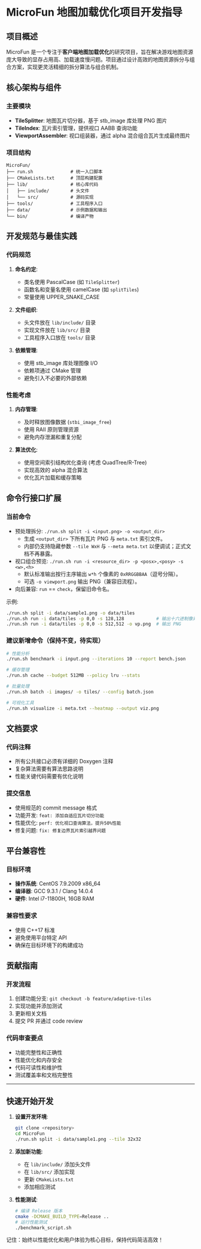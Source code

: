 # MicroFun 地图加载优化项目开发指导

## 项目概述

MicroFun 是一个专注于**客户端地图加载优化**的研究项目，旨在解决游戏地图资源庞大导致的显存占用高、加载速度慢问题。项目通过设计高效的地图资源拆分与组合方案，实现更灵活精细的拆分算法与组合机制。

## 核心架构与组件

### 主要模块

- **TileSplitter**: 地图瓦片切分器，基于 stb_image 库处理 PNG 图片
- **TileIndex**: 瓦片索引管理，提供视口 AABB 查询功能
- **ViewportAssembler**: 视口组装器，通过 alpha 混合组合瓦片生成最终图片

### 项目结构

```
MicroFun/
├── run.sh              # 统一入口脚本
├── CMakeLists.txt      # 顶层构建配置
├── lib/                # 核心库代码
│   ├── include/        # 头文件
│   └── src/            # 源码实现
├── tools/              # 工具程序入口
├── data/               # 示例数据和输出
└── bin/                # 编译产物
```

## 开发规范与最佳实践

### 代码规范

1. **命名约定**:

   - 类名使用 PascalCase (如 `TileSplitter`)
   - 函数名和变量名使用 camelCase (如 `splitTiles`)
   - 常量使用 UPPER_SNAKE_CASE
2. **文件组织**:

   - 头文件放在 `lib/include/` 目录
   - 实现文件放在 `lib/src/` 目录
   - 工具程序入口放在 `tools/` 目录
3. **依赖管理**:

   - 使用 stb_image 库处理图像 I/O
   - 依赖项通过 CMake 管理
   - 避免引入不必要的外部依赖

### 性能考虑

1. **内存管理**:

   - 及时释放图像数据 (`stbi_image_free`)
   - 使用 RAII 原则管理资源
   - 避免内存泄漏和重复分配
2. **算法优化**:

   - 使用空间索引结构优化查询 (考虑 QuadTree/R-Tree)
   - 实现高效的 alpha 混合算法
   - 优化瓦片加载和缓存策略

## 命令行接口扩展

### 当前命令

- 预处理拆分: `./run.sh split -i <input.png> -o <output_dir>`
  - 生成 `<output_dir>` 下所有瓦片 PNG 与 `meta.txt` 索引文件。
  - 内部仍支持隐藏参数 `--tile WxH` 与 `--meta meta.txt` 以便调试；正式文档不再暴露。
- 视口组合预览: `./run.sh run -i <resource_dir> -p <posx>,<posy> -s <w>,<h>`
  - 默认标准输出按行主序输出 `w*h` 个像素的 `0xRRGGBBAA`（逗号分隔）。
  - 可选 `-o viewport.png` 输出 PNG（兼容旧流程）。
- 向后兼容: `run` == `check`，保留旧命令名。

示例:

```bash
./run.sh split -i data/sample1.png -o data/tiles
./run.sh run -i data/tiles -p 0,0 -s 128,128            # 输出十六进制像素流
./run.sh run -i data/tiles -p 0,0 -s 512,512 -o vp.png  # 输出 PNG
```

### 建议新增命令（保持不变，待实现）

```bash
# 性能分析
./run.sh benchmark -i input.png --iterations 10 --report bench.json

# 缓存管理
./run.sh cache --budget 512MB --policy lru --stats

# 批量处理
./run.sh batch -i images/ -o tiles/ --config batch.json

# 可视化工具
./run.sh visualize -i meta.txt --heatmap --output viz.png
```

## 文档要求

### 代码注释

- 所有公共接口必须有详细的 Doxygen 注释
- 复杂算法需要有算法思路说明
- 性能关键代码需要有优化说明

### 提交信息

- 使用规范的 commit message 格式
- 功能开发: `feat: 添加自适应瓦片切分功能`
- 性能优化: `perf: 优化视口查询算法，提升50%性能`
- 修复问题: `fix: 修复边界瓦片索引越界问题`

## 平台兼容性

### 目标环境

- **操作系统**: CentOS 7.9.2009 x86_64
- **编译器**: GCC 9.3.1 / Clang 14.0.4
- **硬件**: Intel i7-11800H, 16GB RAM

### 兼容性要求

- 使用 C++17 标准
- 避免使用平台特定 API
- 确保在目标环境下的构建成功

## 贡献指南

### 开发流程

1. 创建功能分支: `git checkout -b feature/adaptive-tiles`
2. 实现功能并添加测试
3. 更新相关文档
4. 提交 PR 并通过 code review

### 代码审查要点

- 功能完整性和正确性
- 性能优化和内存安全
- 代码可读性和维护性
- 测试覆盖率和文档完整性

---

## 快速开始开发

1. **设置开发环境**:

   ```bash
   git clone <repository>
   cd MicroFun
   ./run.sh split -i data/sample1.png --tile 32x32
   ```
2. **添加新功能**:

   - 在 `lib/include/` 添加头文件
   - 在 `lib/src/` 添加实现
   - 更新 `CMakeLists.txt`
   - 添加相应测试
3. **性能测试**:

   ```bash
   # 编译 Release 版本
   cmake -DCMAKE_BUILD_TYPE=Release ..
   # 运行性能测试
   ./benchmark_script.sh
   ```

记住：始终以性能优化和用户体验为核心目标，保持代码简洁高效！
